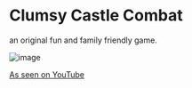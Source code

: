 # Clumsy Castle Combat
an original fun and family friendly game.

![image](https://github.com/face-hh/clumsy-castle-combat/assets/69168154/3af6445f-2eed-440c-864f-c12be1f7fa70)

[As seen on YouTube](https://youtu.be/XiMWx8xo6tQ)

